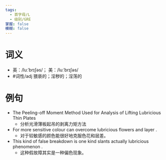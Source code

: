 ```yaml
---
tags:
  - 首字母/L
  - 级别/GRE
掌握: false
模糊: false
---
```

# 词义
- 英：/luːˈbrɪʃəs/； 美：/luːˈbrɪʃəs/
- #词性/adj  猥亵的；淫秽的；淫荡的
# 例句
- The Peeling-off Moment Method Used for Analysis of Lifting Lubricious Thin Plates
	- 分析光滑薄板起吊的剥离力矩方法
- For more sensitive colour can overcome lubricious flowers and layer .
	- 对于较敏感的颜色能很好地克服色花和层差。
- This kind of false breakdown is one kind slants actually lubricious phenomenon .
	- 这种假故障其实是一种偏色现象。
